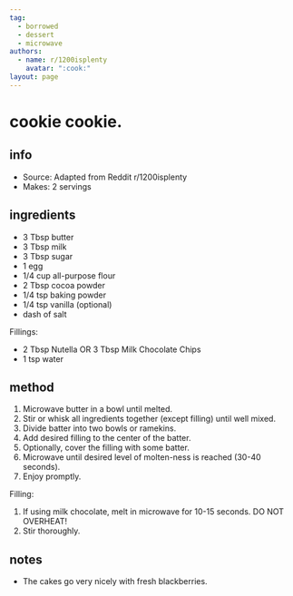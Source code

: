 ```yaml
---
tag:
  - borrowed
  - dessert
  - microwave
authors:
  - name: r/1200isplenty
    avatar: ":cook:"
layout: page
---
```


# cookie cookie.

## info
* Source: Adapted from Reddit r/1200isplenty
* Makes: 2 servings

## ingredients
* 3 Tbsp butter
* 3 Tbsp milk
* 3 Tbsp sugar
* 1 egg
* 1/4 cup all-purpose flour
* 2 Tbsp cocoa powder
* 1/4 tsp baking powder
* 1/4 tsp vanilla (optional)
* dash of salt

Fillings:
* 2 Tbsp Nutella OR 3 Tbsp Milk Chocolate Chips
* 1 tsp water

## method
1. Microwave butter in a bowl until melted.
2. Stir or whisk all ingredients together (except filling) until well mixed.
3. Divide batter into two bowls or ramekins.
4. Add desired filling to the center of the batter.
5. Optionally, cover the filling with some batter.
6. Microwave until desired level of molten-ness is reached (30-40 seconds).
7. Enjoy promptly.

Filling:
1. If using milk chocolate, melt in microwave for 10-15 seconds. DO NOT OVERHEAT!
2. Stir thoroughly.

## notes
* The cakes go very nicely with fresh blackberries.
